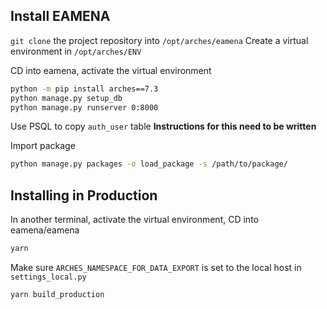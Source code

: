 ## Install EAMENA

`git clone` the project repository into `/opt/arches/eamena`
Create a virtual environment in `/opt/arches/ENV`

CD into eamena, activate the virtual environment

```bash
python -m pip install arches==7.3
python manage.py setup_db
python manage.py runserver 0:8000
```

Use PSQL to copy `auth_user` table
**Instructions for this need to be written**

Import package

```bash
python manage.py packages -o load_package -s /path/to/package/
```

## Installing in Production

In another terminal, activate the virtual environment, CD into eamena/eamena

```bash
yarn
```

Make sure `ARCHES_NAMESPACE_FOR_DATA_EXPORT` is set to the local host in `settings_local.py`

```bash
yarn build_production
```
